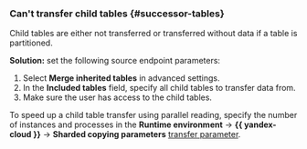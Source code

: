 ### Can't transfer child tables {#successor-tables}

Child tables are either not transferred or transferred without data if a table is partitioned.

**Solution:** set the following source endpoint parameters:

1. Select **Merge inherited tables** in advanced settings.
1. In the **Included tables** field, specify all child tables to transfer data from.
1. Make sure the user has access to the child tables.

To speed up a child table transfer using parallel reading, specify the number of instances and processes in the **Runtime environment** → **{{ yandex-cloud }}** → **Sharded copying parameters** [transfer parameter](../../../../data-transfer/operations/transfer.md#update).
